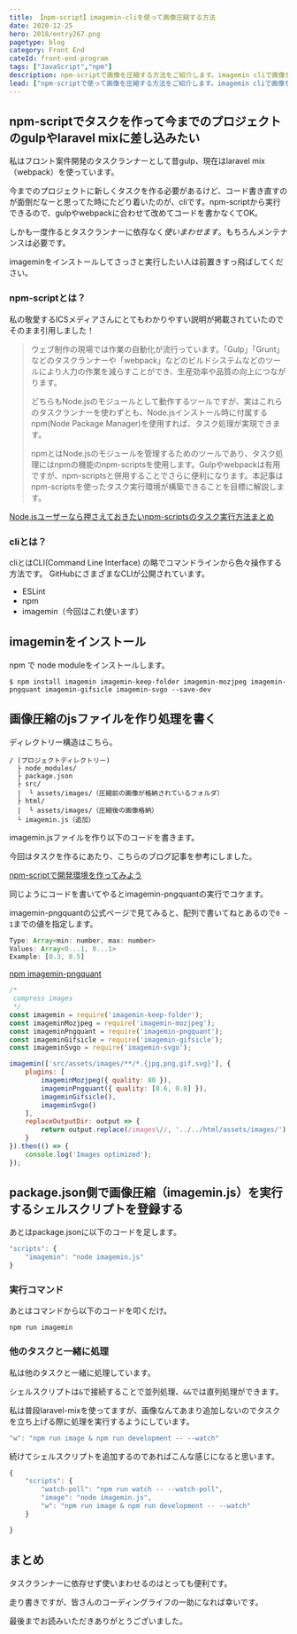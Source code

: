```yaml
---
title: 【npm-script】imagemin-cliを使って画像圧縮する方法
date: 2020-12-25
hero: 2018/entry267.png
pagetype: blog
category: Front End
cateId: front-end-program
tags: ["JavaScript","npm"]
description: npm-scriptで画像を圧縮する方法をご紹介します。imagemin cliで画像を圧縮しようとして、フォルダ階層を保てないことがわかり、どうしたものかハマりました。メモとして残しておきます。
lead: ["npm-scriptで使って画像を圧縮する方法をご紹介します。imagemin cliで画像を圧縮しようとして、フォルダ階層を保てないことがわかり、どうしたものかハマりました。メモとして残しておきます。"]
---
```

## npm-scriptでタスクを作って今までのプロジェクトのgulpやlaravel mixに差し込みたい

私はフロント案件開発のタスクランナーとして昔gulp、現在はlaravel mix（webpack）を使っています。

今までのプロジェクトに新しくタスクを作る必要があるけど、コード書き直すのが面倒だなーと思ってた時にたどり着いたのが、cliです。npm-scriptから実行できるので、gulpやwebpackに合わせて改めてコードを書かなくてOK。

しかも一度作るとタスクランナーに依存なく*使いまわせます*。もちろんメンテナンスは必要です。

imageminをインストールしてさっさと実行したい人は前置きすっ飛ばしてください。

### npm-scriptとは？
私の敬愛するICSメディアさんにとてもわかりやすい説明が掲載されていたのでそのまま引用しました！

> ウェブ制作の現場では作業の自動化が流行っています。「Gulp」「Grunt」などのタスクランナーや「webpack」などのビルドシステムなどのツールにより人力の作業を減らすことができ、生産効率や品質の向上につながります。
>
> どちらもNode.jsのモジュールとして動作するツールですが、実はこれらのタスクランナーを使わずとも、Node.jsインストール時に付属するnpm(Node Package Manager)を使用すれば、タスク処理が実現できます。
>
> npmとはNode.jsのモジュールを管理するためのツールであり、タスク処理にはnpmの機能のnpm-scriptsを使用します。Gulpやwebpackは有用ですが、npm-scriptsと併用することでさらに便利になります。本記事はnpm-scriptsを使ったタスク実行環境が構築できることを目標に解説します。

[Node.jsユーザーなら押さえておきたいnpm-scriptsのタスク実行方法まとめ](https://ics.media/entry/12226/)

### cliとは？
cliとはCLI(Command Line Interface) の略でコマンドラインから色々操作する方法です。
GitHubにさまざまなCLIが公開されています。

* ESLint
* npm
* imagemin（今回はこれ使います）

## imageminをインストール

npm で node moduleをインストールします。

```
$ npm install imagemin imagemin-keep-folder imagemin-mozjpeg imagemin-pngquant imagemin-gifsicle imagemin-svgo --save-dev
```

## 画像圧縮のjsファイルを作り処理を書く

ディレクトリー構造はこちら。

```
/ (プロジェクトディレクトリー)
  ├ node_modules/
  ├ package.json
  ├ src/
  |  └ assets/images/（圧縮前の画像が格納されているフォルダ）
  ├ html/
  |  └ assets/images/（圧縮後の画像格納）
  └ imagemin.js（追加）
```

imagemin.jsファイルを作り以下のコードを書きます。

今回はタスクを作るにあたり、こちらのブログ記事を参考にしました。

[npm-scriptで開発環境を作ってみよう](https://olein-design.com/blog/build-webpage-by-npm-script)

同じようにコードを書いてやるとimagemin-pngquantの実行でコケます。

imagemin-pngquantの公式ページで見てみると、配列で書いてねとあるので`0 ~ 1`までの値を指定します。

```js
Type: Array<min: number, max: number>
Values: Array<0...1, 0...1>
Example: [0.3, 0.5]
```
[npm imagemin-pngquant](https://www.npmjs.com/package/imagemin-pngquant)

```js
/*
 compress images
 */
const imagemin = require('imagemin-keep-folder');
const imageminMozjpeg = require('imagemin-mozjpeg');
const imageminPngquant = require('imagemin-pngquant');
const imageminGifsicle = require('imagemin-gifsicle');
const imageminSvgo = require('imagemin-svgo');

imagemin(['src/assets/images/**/*.{jpg,png,gif,svg}'], {
	plugins: [
		imageminMozjpeg({ quality: 80 }),
		imageminPngquant({ quality: [0.6, 0.8] }),
		imageminGifsicle(),
		imageminSvgo()
	],
	replaceOutputDir: output => {
		return output.replace(/images\//, '../../html/assets/images/')
	}
}).then(() => {
	console.log('Images optimized');
});
```
## package.json側で画像圧縮（imagemin.js）を実行するシェルスクリプトを登録する
あとはpackage.jsonに以下のコードを足します。

```js
"scripts": {
	"imagemin": "node imagemin.js"
}
```

### 実行コマンド
あとはコマンドから以下のコードを叩くだけ。

```
npm run imagemin
```

### 他のタスクと一緒に処理
私は他のタスクと一緒に処理しています。

シェルスクリプトは`&`で接続することで並列処理、`&&`では直列処理ができます。

私は普段laravel-mixを使ってますが、画像なんてあまり追加しないのでタスクを立ち上げる際に処理を実行するようにしています。

```js
"w": "npm run image & npm run development -- --watch"
```
続けてシェルスクリプトを追加するのであればこんな感じになると思います。
```js
{
	"scripts": {
		"watch-poll": "npm run watch -- --watch-poll",
		"image": "node imagemin.js",
		"w": "npm run image & npm run development -- --watch"
	}

}
```

## まとめ
タスクランナーに依存せず使いまわせるのはとっても便利です。

走り書きですが、皆さんのコーディングライフの一助になれば幸いです。

最後までお読みいただきありがとうございました。
